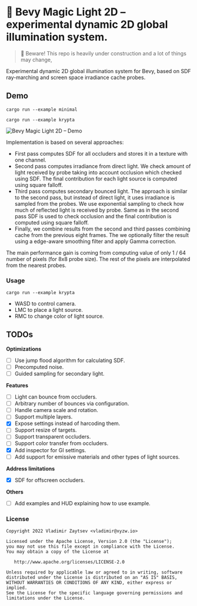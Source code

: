 # 🔮 Bevy Magic Light 2D – experimental dynamic 2D global illumination system.

> 🚧 Beware! This repo is heavily under construction and a lot of things may change,

Experimental dynamic 2D global illumination system for Bevy, based on SDF ray-marching and screen space irradiance cache probes.

## Demo

```shell
cargo run --example minimal
```

```shell
cargo run --example krypta
```

![Bevy Magic Light 2D – Demo](https://github.com/zaycev/bevy-magic-light-2d/blob/main/static/demo.gif?raw=true)

Implementation is based on several approaches:

- First pass computes SDF for all occluders and stores it in a texture with one channel.
- Second pass computes irradiance from direct light. We check amount of light received by probe taking into account occlusion which checked using SDF. The final contribution for each light source is computed using square falloff.
- Third pass computes secondary bounced light. The approach is similar to the second pass, but instead of direct light, it uses irradiance is sampled from the probes. We use exponential sampling to check how much of reflected light is received by probe. Same as in the second pass SDF is used to check occlusion and the final contribution is computed using square falloff.
- Finally, we combine results from the second and third passes combining cache from the previous eight frames. The we optionally filter the result using a edge-aware smoothing filter and apply Gamma correction.

The main performance gain is coming from computing value of only 1 / 64 number of pixels (for 8x8 probe size). The rest of the pixels are interpolated from the nearest probes.

### Usage

```shell
cargo run --example krypta
```

- WASD to control camera.
- LMC to place a light source.
- RMC to change color of light source.

## TODOs

**Optimizations**

- [ ] Use jump flood algorithm for calculating SDF.
- [ ] Precomputed noise.
- [ ] Guided sampling for secondary light.

**Features**

- [ ] Light can bounce from occluders.
- [ ] Arbitrary number of bounces via configuration.
- [ ] Handle camera scale and rotation.
- [ ] Support multiple layers.
- [X] Expose settings instead of harcoding them.
- [ ] Support resize of targets.
- [ ] Support transparent occluders.
- [ ] Support color transfer from occluders.
- [X] Add inspector for GI settings.
- [ ] Add support for emissive materials and other types of light sources.

**Address limitations**

- [X] SDF for offscreen occluders.

**Others**

- [ ] Add examples and HUD explaining how to use example.

### License

```
Copyright 2022 Vladimir Zaytsev <vladimir@xyzw.io>

Licensed under the Apache License, Version 2.0 (the "License");
you may not use this file except in compliance with the License.
You may obtain a copy of the License at

   http://www.apache.org/licenses/LICENSE-2.0

Unless required by applicable law or agreed to in writing, software
distributed under the License is distributed on an "AS IS" BASIS,
WITHOUT WARRANTIES OR CONDITIONS OF ANY KIND, either express or implied.
See the License for the specific language governing permissions and
limitations under the License.
```
